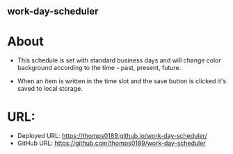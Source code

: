 ## work-day-scheduler

# About
- This schedule is set with standard business days and will change color background according to the time - past, present, future.

- When an item is written in the time slot and the save button is clicked it's saved to local storage. 


# URL:
- Deployed URL: https://thomps0189.github.io/work-day-scheduler/
- GitHub URL: https://github.com/thomps0189/work-day-scheduler
